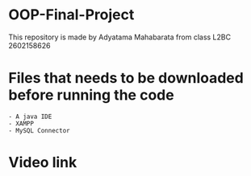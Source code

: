# OOP-Final-Project
This repository is made by Adyatama Mahabarata from class L2BC 2602158626

# Files that needs to be downloaded before running the code
```
- A java IDE
- XAMPP
- MySQL Connector

```

# Video link
